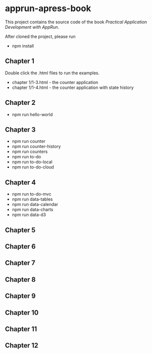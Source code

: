 # apprun-apress-book

This project contains the source code of the book _Practical Application Development with AppRun_.

After cloned the project, please run

* npm install

## Chapter 1

Double click the .html files to run the examples.

* chapter 1/1-3.html - the counter application
* chapter 1/1-4.html - the counter application with state history

## Chapter 2

* npm run hello-world

## Chapter 3

* npm run counter
* npm run counter-history
* npm run counters
* npm run to-do
* npm run to-do-local
* npm run to-do-cloud

## Chapter 4

* npm run to-do-mvc
* npm run data-tables
* npm run data-calendar
* npm run data-charts
* npm run data-d3

## Chapter 5
## Chapter 6
## Chapter 7
## Chapter 8
## Chapter 9
## Chapter 10
## Chapter 11

## Chapter 12